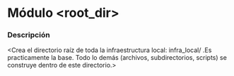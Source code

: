# Módulo <root_dir>
### Descripción
<Crea el directorio raíz de toda la infraestructura local: infra_local/ .Es practicamente la base. Todo lo demás (archivos, subdirectorios, scripts) se construye dentro de este directorio.>
